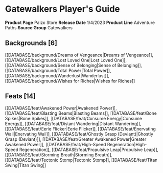 ﻿---
id: '190'
name: Gatewalkers Player's Guide
rarity: Common
rus_type_level: null
source: null
trait: null
type: Source

---
# Gatewalkers Player's Guide

**Product Page** Paizo Store
**Release Date** 1/4/2023
**Product Line** Adventure Paths
**Source Group** Gatewalkers

## Backgrounds [6]

[[DATABASE/background/Dreams of Vengeance|Dreams of Vengeance]], [[DATABASE/background/Lost Loved One|Lost Loved One]], [[DATABASE/background/Sense of Belonging|Sense of Belonging]], [[DATABASE/background/Total Power|Total Power]], [[DATABASE/background/Wanderlust|Wanderlust]], [[DATABASE/background/Wishes for Riches|Wishes for Riches]]

## Feats [14]

[[DATABASE/feat/Awakened Power|Awakened Power]], [[DATABASE/feat/Blasting Beams|Blasting Beams]], [[DATABASE/feat/Bone Spikes|Bone Spikes]], [[DATABASE/feat/Consume Energy|Consume Energy]], [[DATABASE/feat/Distant Wandering|Distant Wandering]], [[DATABASE/feat/Eerie Flicker|Eerie Flicker]], [[DATABASE/feat/Enervating Wail|Enervating Wail]], [[DATABASE/feat/Ghostly Grasp (Deviant)|Ghostly Grasp (Deviant)]], [[DATABASE/feat/Greater Awakened Power|Greater Awakened Power]], [[DATABASE/feat/High-Speed Regeneration|High-Speed Regeneration]], [[DATABASE/feat/Propulsive Leap|Propulsive Leap]], [[DATABASE/feat/Storming Breath|Storming Breath]], [[DATABASE/feat/Tectonic Stomp|Tectonic Stomp]], [[DATABASE/feat/Titan Swing|Titan Swing]]